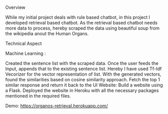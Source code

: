 Overview

While my initial project deals with rule based chatbot, in this project I developed retrieval based chatbot. As the retrieval based chatbot needs more data to process, hereby scraped the data using beautiful soup from the wikipedia anout the Human Organs.

Technical Aspect

Machine Learning :

Created the sentence list with the scraped data.
Once the user feeds the Input, appends that to the existing sentence list.
Hereby I have used Tf-Idf Vecorizer for the vector representation of list.
With the generated vectors, found the similarities based on cosine similarity approach.
Fetch the top 1 similar response and return it back to the UI
Website: Build a website using a Flask. Deployed the website in Heroku with all the necessary packages mentioned in the required files.

Demo: https://organos-retrieval.herokuapp.com/
